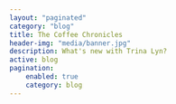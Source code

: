 ```yaml
---
layout: "paginated"
category: "blog"
title: The Coffee Chronicles
header-img: "media/banner.jpg"
description: What's new with Trina Lyn?
active: blog
pagination: 
    enabled: true
    category: blog
---
```

